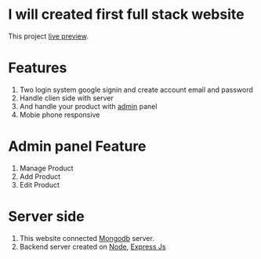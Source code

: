 # I will created first full stack website

This project  [live preview](https://panjabi-fashion.web.app/).

# Features
1. Two login system google signin and create account email and password
2. Handle clien side with server
3. And handle your product with [admin](https://panjabi-fashion.web.app/) panel
4. Mobie phone responsive
# Admin panel Feature
1. Manage Product
2. Add Product
3. Edit Product
# Server side
1. This website connected [Mongodb]() server.
2. Backend server created on [Node](https://nodejs.org/), [Express Js](https://expressjs.com/)
